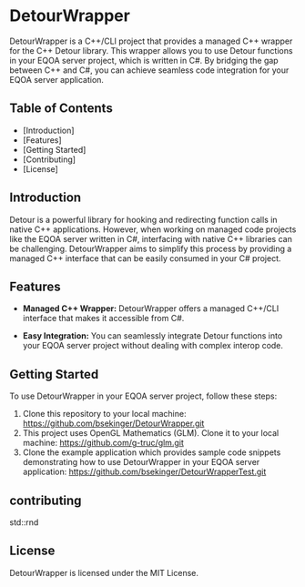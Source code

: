 # DetourWrapper

DetourWrapper is a C++/CLI project that provides a managed C++ wrapper for the C++ Detour library. This wrapper allows you to use Detour functions in your EQOA server project, which is written in C#. By bridging the gap between C++ and C#, you can achieve seamless code integration for your EQOA server application.

## Table of Contents

- [Introduction]
- [Features]
- [Getting Started]
- [Contributing]
- [License]

## Introduction

Detour is a powerful library for hooking and redirecting function calls in native C++ applications. However, when working on managed code projects like the EQOA server written in C#, interfacing with native C++ libraries can be challenging. DetourWrapper aims to simplify this process by providing a managed C++ interface that can be easily consumed in your C# project.

## Features

- **Managed C++ Wrapper:** DetourWrapper offers a managed C++/CLI interface that makes it accessible from C#.

- **Easy Integration:** You can seamlessly integrate Detour functions into your EQOA server project without dealing with complex interop code.

## Getting Started

To use DetourWrapper in your EQOA server project, follow these steps:

1. Clone this repository to your local machine:
   https://github.com/bsekinger/DetourWrapper.git
2. This project uses OpenGL Mathematics (GLM). Clone it to your local machine:
	https://github.com/g-truc/glm.git
3. Clone the example application which provides sample code snippets demonstrating how to use DetourWrapper in your EQOA server application:
	https://github.com/bsekinger/DetourWrapperTest.git

## contributing
std::rnd

## License
DetourWrapper is licensed under the MIT License.